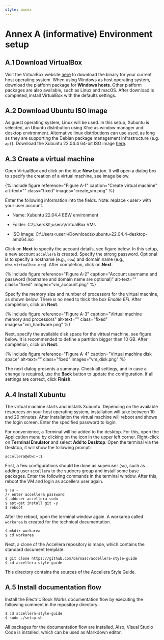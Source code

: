 ```yaml
---
style: annex
---
```


# Annex A **(informative)** Environment setup

## A.1 Download VirtualBox

Visit the VirtualBox website [here][virtualbox] to download the binary for your current host operating system. When using Windows as host operating system, download the platform package for **Windows hosts**. Other platform packages are also available, such as Linux and macOS. After download is completed, install VirtualBox with the defaults settings.

## A.2 Download Ubuntu ISO image

As guest operating system, Linux will be used. In this setup, Xubuntu is selected, an Ubuntu distribution using Xfce as window manager and desktop environment. Alternative linux distributions can use used, as long as they are supporting the Debian package management infrastructure (e.g. `apt`). Download the Xubuntu 22.04.4 64-bit ISO image [here][xubuntu].

## A.3 Create a virtual machine

Open VirtualBox and click on the blue **New** button. It will open a dialog box to specify the creation of a virtual machine, see image below.

{% include figure
   reference="Figure A-1"
   caption="Create virtual machine"
   alt-text=""
   class="fixed"
   images="create_vm.png"
%}

Enter the following information into the fields. Note: replace &lt;user&gt; with your user account.

* Name: Xubuntu 22.04.4 EBW environment

* Folder: C:\Users\&lt;user&gt;\VirtualBox VMs 

* ISO image: C:\Users\<user>\Downloads\xubuntu-22.04.4-desktop-amd64.iso

Click on **Next** to specify the account details, see figure below. In this setup, a new account `accellera` is created. Specify the strong password. Optional is to specify a hostname (e.g., `ebw`) and domain name (e.g., `ebw.virtualbox.org`). After completion, click on **Next**.

{% include figure
   reference="Figure A-2"
   caption="Account username and password (hostname and domain name are optional)"
   alt-text=""
   class="fixed"
   images="vm_account.png"
%}

Specify the memory size and number of processors for the virtual machine, as shown below. There is no need to thick the box *Enable EFI*. After completion, click on **Next**.

{% include figure
   reference="Figure A-3"
   caption="Virtual machine memory and processors"
   alt-text=""
   class="fixed"
   images="vm_hardware.png"
%}

Next, specify the available disk space for the virtual machine, see figure below. It is recommended to define a partition bigger than 10 GB. After completion, click on **Next**.

{% include figure
   reference="Figure A-4"
   caption="Virtual machine disk space"
   alt-text=""
   class="fixed"
   images="vm_disk.png"
%}

The next dialog presents a summary. Check all settings, and in case a change is required, use the **Back** button to update the configuration. If all settings are correct, click **Finish**.

## A.4 Install Xubuntu

The virtual machine starts and installs Xubuntu. Depending on the available resources on your host operating system, installation will take between 10 and 20 minutes. After installation the virtual machine will reboot and shows the login screen. Enter the specified password to login.

For convenience, a Terminal will be added to the desktop. For this, open the Application menu by clicking on the icon in the upper left corner.
Right-click on **Terminal Emulator** and select **Add to Desktop**. Open the terminal via the Desktop, it will show the following prompt:

    accellera@ebw:~:$

First, a few configurations should be done as superuser (`su`), such as adding user `accellera` to the sudoers group and install some base packages. Enter the following commands in the terminal window. After this, reboot the VM and login as accellera user again.
 
    $ su -
    // enter accellera password
    $ adduser accellera sudo
    $ apt-get install git -y
    $ reboot

After the reboot, open the terminal window again. A workarea called `workarea` is created for the technical documentation.

    $ mkdir workarea
    $ cd workarea
	
Next, a clone of the Accellera repository is made, which contains the standard document template.

    $ git clone https://github.com/barnasc/accellera-style-guide    
    $ cd accellera-style-guide 

This directory contains the sources of the Accellera Style Guide. 

## A.5 Install documentation flow

Install the Electric Book Works documentation flow by executing the following comment in the repository directory:

    $ cd accellera-style-guide
    $ sudo ./setup.sh

All packages for the documentation flow are installed. Also, Visual Studio Code is installed, which can be used as Markdown editor.


[virtualbox]: https://www.virtualbox.org/wiki/Downloads
[xubuntu]: https://cdimage.ubuntu.com/xubuntu/releases/jammy/release/
